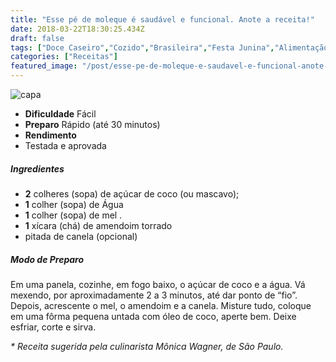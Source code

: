 ```yaml
---
title: "Esse pé de moleque é saudável e funcional. Anote a receita!"
date: 2018-03-22T18:30:25.434Z
draft: false
tags: ["Doce Caseiro","Cozido","Brasileira","Festa Junina","Alimentação saudável","Especial Receitas de Festas Junina","Festa Junina"]
categories: ["Receitas"]
featured_image: "/post/esse-pe-de-moleque-e-saudavel-e-funcional-anote-a-receita.62eeb09e.jpg"
---
```


![capa](/post/esse-pe-de-moleque-e-saudavel-e-funcional-anote-a-receita.62eeb09e.jpg)

*   **Dificuldade** Fácil
*   **Preparo** Rápido (até 30 minutos)
*   **Rendimento**
*   Testada e aprovada
    

##### Ingredientes

*   **2** colheres (sopa) de açúcar de coco (ou mascavo);
*   **1** colher (sopa) de Água
*   **1** colher (sopa) de mel .
*   **1** xícara (chá) de amendoim torrado
*   pitada de canela (opcional)

##### Modo de Preparo

Em uma panela, cozinhe, em fogo baixo, o açúcar de coco e a água. Vá mexendo, por aproximadamente 2 a 3 minutos, até dar ponto de “fio”. Depois, acrescente o mel, o amendoim e a canela. Misture tudo, coloque em uma fôrma pequena untada com óleo de coco, aperte bem. Deixe esfriar, corte e sirva.

_\* Receita sugerida pela culinarista Mônica Wagner, de São Paulo._
